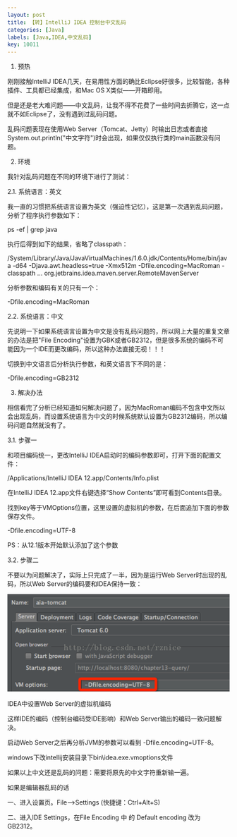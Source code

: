 ```yaml
---
layout: post
title: 【转】IntelliJ IDEA 控制台中文乱码
categories: [Java]
labels: [Java,IDEA,中文乱码]
key: 10011
---
```


1. 预热

刚刚接触IntelliJ IDEA几天，在易用性方面的确比Eclipse好很多，比较智能，各种插件、工具都已经集成，和Mac OS X类似——开箱即用。

但是还是老大难问题——中文乱码，让我不得不花费了一些时间去折腾它，这一点就不如Eclipse了，没有遇到过乱码问题。

乱码问题表现在使用Web Server（Tomcat、Jetty）时输出日志或者直接System.out.println("中文字符")时会出现，如果仅仅执行类的main函数没有问题。

2. 环境

我针对乱码问题在不同的环境下进行了测试：

2.1. 系统语言：英文

我一直的习惯把系统语言设置为英文（强迫性记忆），这是第一次遇到乱码问题，分析了程序执行参数如下：

ps -ef | grep java

执行后得到如下的结果，省略了classpath：

/System/Library/Java/JavaVirtualMachines/1.6.0.jdk/Contents/Home/bin/java -d64 -Djava.awt.headless=true -Xmx512m -Dfile.encoding=MacRoman -classpath … org.jetbrains.idea.maven.server.RemoteMavenServer

分析参数和编码有关的只有一个：

-Dfile.encoding=MacRoman 

2.2. 系统语言：中文

先说明一下如果系统语言设置为中文是没有乱码问题的，所以网上大量的重复文章的办法是把"File Encoding"设置为GBK或者GB2312，但是很多系统的编码不可能因为一个IDE而更改编码，所以这种办法直接无视！！！

切换到中文语言后分析执行参数，和英文语言下不同的是：

-Dfile.encoding=GB2312

3. 解决办法

相信看完了分析已经知道如何解决问题了，因为MacRoman编码不包含中文所以会出现乱码，而设置系统语言为中文的时候系统默认设置为GB2312编码，所以编码问题自然就没有了。

3.1. 步骤一

和项目编码统一，更改IntelliJ IDEA启动时的编码参数即可，打开下面的配置文件：

/Applications/IntelliJ IDEA 12.app/Contents/Info.plist

在IntelliJ IDEA 12.app文件右键选择“Show Contents”即可看到Contents目录。

找到key等于VMOptions位置，这里设置的虚拟机的参数，在后面追加下面的参数保存文件。

-Dfile.encoding=UTF-8

PS：从12.1版本开始默认添加了这个参数

3.2. 步骤二

不要以为问题解决了，实际上只完成了一半，因为是运行Web Server时出现的乱码，所以Web Server的编码要和IDEA保持一致：

![](my_pics/20141111091623993.png)

IDEA中设置Web Server的虚拟机编码

这样IDE的编码（控制台编码受IDE影响）和Web Server输出的编码一致问题解决。

启动Web Server之后再分析JVM的参数可以看到 -Dfile.encoding=UTF-8。


windows下改intellij安装目录下bin\idea.exe.vmoptions文件

如果以上中文还是乱码的问题：需要将原先的中文字符重新输一遍。

如果是编辑器乱码的话 

一、进入设置页。File-->Settings (快捷键：Ctrl+Alt+S)

二、进入IDE Settings，在File Encoding 中 的 Default encoding 改为 GB2312。